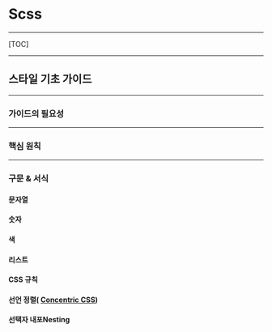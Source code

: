 # Scss

---

[TOC]

---

## 스타일 기초 가이드

---

### 가이드의 필요성

---

### 핵심 원칙

---

### 구문 & 서식

#### 문자열

#### 숫자

#### 색

#### 리스트

#### CSS 규칙

#### 선언 정렬( [Concentric CSS](https://github.com/brandon-rhodes/Concentric-CSS))

#### 선택자 내포Nesting